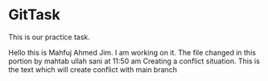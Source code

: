 # GitTask
This is our practice task.


Hello this is Mahfuj Ahmed Jim. I am working on it.
The file changed in this portion by mahtab ullah sani at 11:50 am
Creating a conflict situation.
This is the text which will create conflict with main branch 
